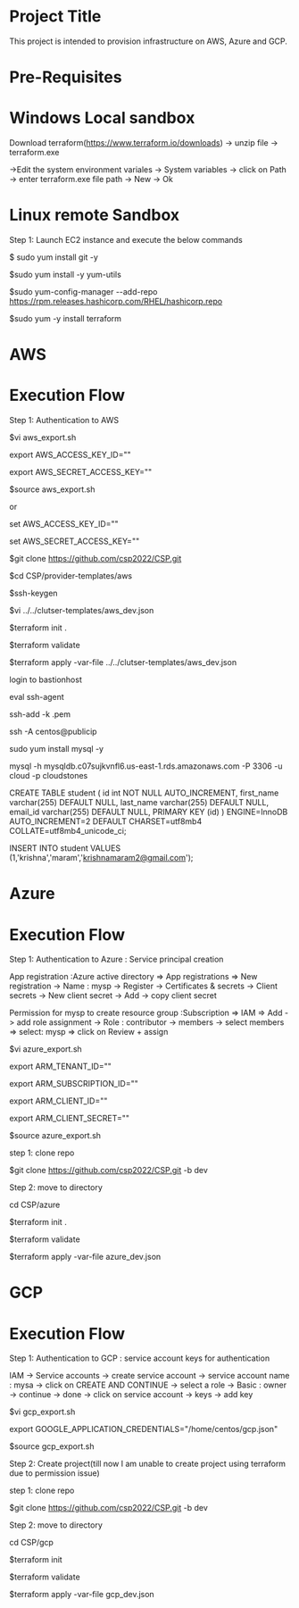 Project Title
=====================
This project is intended to provision infrastructure on AWS, Azure and GCP.

Pre-Requisites
============================
# Windows Local sandbox
Download terraform(https://www.terraform.io/downloads) -> unzip file -> terraform.exe

->Edit the system environment variales -> System variables -> click on Path -> enter terraform.exe file path -> New -> Ok 

# Linux remote Sandbox
Step 1: Launch EC2 instance and execute the below commands

$ sudo yum install git -y

$sudo yum install -y yum-utils

$sudo yum-config-manager --add-repo https://rpm.releases.hashicorp.com/RHEL/hashicorp.repo

$sudo yum -y install terraform

AWS
======
Execution Flow
=====================
Step 1: Authentication to AWS 

$vi aws_export.sh

export AWS_ACCESS_KEY_ID="" 

export AWS_SECRET_ACCESS_KEY=""

$source aws_export.sh

or 

set AWS_ACCESS_KEY_ID=""

set AWS_SECRET_ACCESS_KEY=""

$git clone https://github.com/csp2022/CSP.git

$cd CSP/provider-templates/aws

$ssh-keygen

$vi ../../clutser-templates/aws_dev.json

$terraform init .

$terraform validate 

$terraform apply -var-file ../../clutser-templates/aws_dev.json

login to bastionhost

eval ssh-agent

ssh-add -k .pem

ssh -A centos@publicip

sudo yum install mysql -y

mysql -h mysqldb.c07sujkvnfl6.us-east-1.rds.amazonaws.com -P 3306 -u cloud -p cloudstones

CREATE TABLE student ( id int NOT NULL AUTO_INCREMENT, first_name varchar(255) DEFAULT NULL, last_name varchar(255) DEFAULT NULL, email_id varchar(255) DEFAULT NULL, PRIMARY KEY (id) ) ENGINE=InnoDB AUTO_INCREMENT=2 DEFAULT CHARSET=utf8mb4 COLLATE=utf8mb4_unicode_ci;

INSERT INTO student VALUES (1,'krishna','maram','krishnamaram2@gmail.com');

Azure
=======
Execution Flow
=====================
Step 1: Authentication to Azure : Service principal creation

App registration :Azure active directory => App registrations => New registration -> Name : mysp -> Register -> Certificates & secrets -> Client secrets -> New client secret -> Add -> copy client secret

Permission for mysp to create resource group :Subscription => IAM => Add -> add role assignment -> Role : contributor -> members -> select members => select: mysp => click on Review + assign

$vi azure_export.sh

export ARM_TENANT_ID=""

export ARM_SUBSCRIPTION_ID=""

export ARM_CLIENT_ID=""

export ARM_CLIENT_SECRET=""

$source azure_export.sh


step 1: clone repo

$git clone https://github.com/csp2022/CSP.git -b dev

Step 2: move to directory

cd CSP/azure

$terraform init .

$terraform validate 

$terraform apply -var-file azure_dev.json


GCP
=======
Execution Flow
=====================
Step 1: Authentication to GCP : service account keys for authentication

IAM -> Service accounts -> create service account -> service account name : mysa -> click on CREATE AND CONTINUE ->  select a role -> Basic : owner -> continue -> done -> click on service account -> keys -> add key 

$vi gcp_export.sh

export GOOGLE_APPLICATION_CREDENTIALS="/home/centos/gcp.json"

$source gcp_export.sh

Step 2: Create project(till now I am unable to create project using terraform due to permission issue)

step 1: clone repo

$git clone https://github.com/csp2022/CSP.git -b dev

Step 2: move to directory

cd CSP/gcp

$terraform init 

$terraform validate 

$terraform apply -var-file gcp_dev.json
